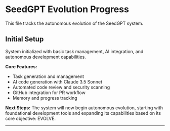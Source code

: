 # SeedGPT Evolution Progress

This file tracks the autonomous evolution of the SeedGPT system.

## Initial Setup

System initialized with basic task management, AI integration, and autonomous development capabilities.

**Core Features:**

- Task generation and management
- AI code generation with Claude 3.5 Sonnet
- Automated code review and security scanning
- GitHub integration for PR workflow
- Memory and progress tracking

**Next Steps:**
The system will now begin autonomous evolution, starting with foundational development tools and expanding its capabilities based on its core objective: EVOLVE.

---
